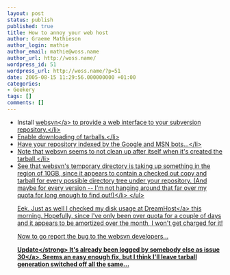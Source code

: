 ```yaml
---
layout: post
status: publish
published: true
title: How to annoy your web host
author: Graeme Mathieson
author_login: mathie
author_email: mathie@woss.name
author_url: http://woss.name/
wordpress_id: 51
wordpress_url: http://woss.name/?p=51
date: 2005-08-15 11:29:56.000000000 +01:00
categories:
- Geekery
tags: []
comments: []
---
```

<ul>
  <li>Install <a href="http:&#47;&#47;websvn.tigris.org&#47;">websvn<&#47;a> to provide a web interface to your subversion repository.<&#47;li>
  <li>Enable downloading of tarballs.<&#47;li>
  <li>Have your repository indexed by the Google and MSN bots...<&#47;li>
  <li>Note that websvn seems to not clean up after itself when it's created the tarball.<&#47;li>
  <li>See that websvn's temporary directory is taking up something in the region of 10GB, since it appears to contain a checked out copy and tarball for every possible directory tree under your repository.  (And maybe for every version -- I'm not hanging around that far over my quota for long enough to find out!)<&#47;li>
<&#47;ul>

Eek.  Just as well I checked my disk usage at <a href="http:&#47;&#47;www.dreamhost.com&#47;r.cgi?wossname">DreamHost<&#47;a> this morning. Hopefully, since I've only been over quota for a couple of days and it appears to be amortized over the month, I won't get charged for it!

Now to go report the bug to the websvn developers...

<strong>Update<&#47;strong> It's already been logged by somebody else as <a href="http:&#47;&#47;websvn.tigris.org&#47;issues&#47;show_bug.cgi?id=30">issue 30<&#47;a>.  Seems an easy enough fix, but I think I'll leave tarball generation switched off all the same...
